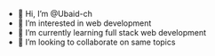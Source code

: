 - 👋 Hi, I’m @Ubaid-ch
- 👀 I’m interested in web development
- 🌱 I’m currently learning full stack web development
- 💞️ I’m looking to collaborate on same topics



<!---
Ubaid-ch/Ubaid-ch is a ✨ special ✨ repository because its `README.md` (this file) appears on your GitHub profile.
You can click the Preview link to take a look at your changes.
--->
